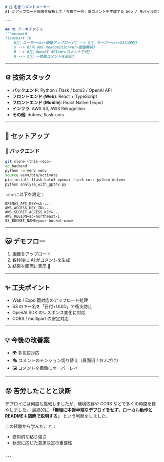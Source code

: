 ````md
# 📸 名言コメントメーカー
AI がアップロード画像を解析して「写真で一言」風コメントを生成する Web / モバイル対応アプリ。

---

## 🏗️ アーキテクチャ
```mermaid
flowchart TD
    U[🧑 ユーザー<br>画像アップロード] --> S[💾 サーバー<br>S3に保存]
    S --> R[🔍 AWS Rekognition<br>画像解析]
    R --> O[🤖 OpenAI API<br>コメント生成]
    O --> C[💬 一言風コメントを返却]
````

---

## ⚙️ 技術スタック

* **バックエンド**: Python / Flask / boto3 / OpenAI API
* **フロントエンド (Web)**: React + TypeScript
* **フロントエンド (Mobile)**: React Native (Expo)
* **インフラ**: AWS S3, AWS Rekognition
* **その他**: dotenv, flask-cors

---

## 🚀 セットアップ

### 🔧 バックエンド

```bash
git clone <this-repo>
cd backend
python -m venv venv
source venv/bin/activate
pip install flask boto3 openai flask-cors python-dotenv
python analyze_with_gpt4v.py
```

`.env` に以下を設定：

```env
OPENAI_API_KEY=sk-...
AWS_ACCESS_KEY_ID=...
AWS_SECRET_ACCESS_KEY=...
AWS_REGION=ap-northeast-1
S3_BUCKET_NAME=your-bucket-name
```

---

## 🐱 デモフロー

1. 画像をアップロード
2. 数秒後に AI がコメントを生成
3. 結果を画面に表示 🎉

---

## ✨ 工夫ポイント

* Web / Expo 両対応のアップロード処理
* S3 のキー名を「日付+UUID」で衝突防止
* OpenAI SDK のレスポンス変化に対応
* CORS / multipart の安定対応

---

## 💡 今後の改善案

* 🌍 多言語対応
* 🎭 コメントのテンション切り替え（真面目 / おふざけ）
* 🖼️ コメントを画像にオーバーレイ

---

## 😵 苦労したことと決断

デプロイには何度も挑戦しましたが、環境依存や CORS などで多くの時間を費やしました。
最終的に **「無理に中途半端なデプロイをせず、ローカル動作と README＋図解で説明する」** という判断をしました。

この経験から学んだこと：

* 技術的な粘り強さ
* 状況に応じた意思決定の重要性

```

---





